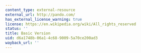 ```yaml
---
content_type: external-resource
external_url: http://pando.com/
has_external_license_warning: true
license: https://en.wikipedia.org/wiki/All_rights_reserved
status: ''
title: Basic Version
uid: d6a1748b-06a1-4c68-9009-5a70ce200ad3
wayback_url: ''
---
```

